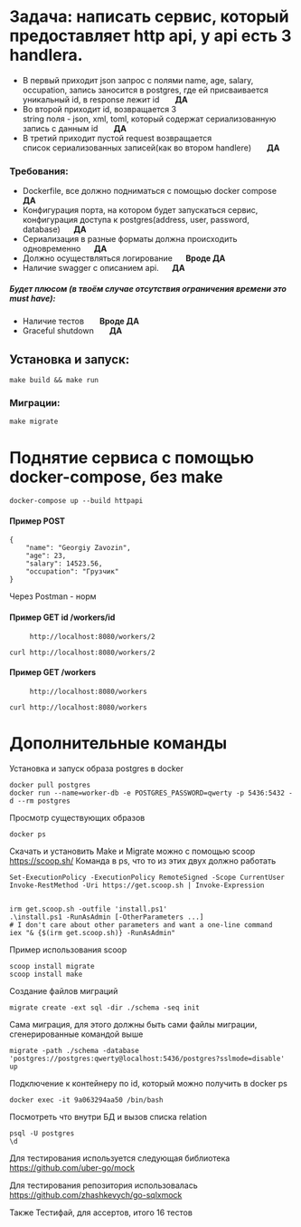 # Задача: написать сервис, который предоставляет http api, у api есть 3 handlera.
-  В первый приходит json запрос с полями name, age, salary,         
     occupation, запись заносится в postgres, где ей присваивается уникальный id, 
     в response лежит id&nbsp;&nbsp;&nbsp;&nbsp;&nbsp;&nbsp; **ДА**
- Во второй приходит id, возвращается 3                              
     string поля - json, xml, toml, 
     который содержат сериализованную запись с данным id&nbsp;&nbsp;&nbsp;&nbsp;&nbsp;&nbsp; **ДА**
- В третий приходит пустой request возвращается                      
     список сериализованных записей(как во втором handlere)&nbsp;&nbsp;&nbsp;&nbsp;&nbsp;&nbsp; **ДА**

### Требования: 
- Dockerfile, все должно подниматься с помощью docker compose&nbsp;&nbsp;&nbsp;&nbsp;&nbsp;&nbsp; **ДА**
- Конфигурация порта, на котором будет запускаться сервис, 
  конфигурация доступа к postgres(address, user, password, database)&nbsp;&nbsp;&nbsp;&nbsp;&nbsp;&nbsp;**ДА**
-  Сериализация в разные форматы должна происходить одновременно&nbsp;&nbsp;&nbsp;&nbsp;&nbsp;&nbsp;**ДА**
-  Должно осуществляться логирование&nbsp;&nbsp;&nbsp;&nbsp;&nbsp;&nbsp;**Вроде ДА**
-  Наличие swagger с описанием api.&nbsp;&nbsp;&nbsp;&nbsp;&nbsp;&nbsp;**ДА**
##### Будет плюсом (в твоём случае отсутствия ограничения времени это must have):
- Наличие тестов &nbsp;&nbsp;&nbsp;&nbsp;&nbsp;&nbsp;**Вроде ДА**
- Graceful shutdown  &nbsp;&nbsp;&nbsp;&nbsp;&nbsp;&nbsp;**ДА**




## Установка и запуск: 
```
make build && make run
```
### Миграции: 
```
make migrate
```

# Поднятие сервиса с помощью docker-compose, без make
```
docker-compose up --build httpapi
```
#### Пример POST
```
{
    "name": "Georgiy Zavozin", 
    "age": 23, 
    "salary": 14523.56, 
    "occupation": "Грузчик"
}
```
Через Postman - норм


#### Пример GET id   /workers/id
```
     http://localhost:8080/workers/2

curl http://localhost:8080/workers/2
```
#### Пример GET  /workers
```
     http://localhost:8080/workers

curl http://localhost:8080/workers
```

# Дополнительные команды
Установка и запуск образа postgres в docker
```
docker pull postgres
docker run --name=worker-db -e POSTGRES_PASSWORD=qwerty -p 5436:5432 -d --rm postgres
```
Просмотр существующих образов
```
docker ps
```
Скачать и установить Make и Migrate можно с помощью scoop https://scoop.sh/ Команда в ps, что то из этих двух должно работать
```
Set-ExecutionPolicy -ExecutionPolicy RemoteSigned -Scope CurrentUser
Invoke-RestMethod -Uri https://get.scoop.sh | Invoke-Expression


irm get.scoop.sh -outfile 'install.ps1'
.\install.ps1 -RunAsAdmin [-OtherParameters ...]
# I don't care about other parameters and want a one-line command
iex "& {$(irm get.scoop.sh)} -RunAsAdmin"
```
Пример использования scoop
```
scoop install migrate
scoop install make
```
Создание файлов миграций
```
migrate create -ext sql -dir ./schema -seq init
```
Сама миграция, для этого должны быть сами файлы миграции, сгенерированные командой выше
```
migrate -path ./schema -database 'postgres://postgres:qwerty@localhost:5436/postgres?sslmode=disable' up
```
Подключение к контейнеру по id, который можно получить в docker ps
```
docker exec -it 9a063294aa50 /bin/bash
```
Посмотреть что внутри БД и вызов списка relation
```
psql -U postgres
\d
```


Для тестирования используется следующая библиотека 
https://github.com/uber-go/mock

Для тестирования репозитория использовалась 
https://github.com/zhashkevych/go-sqlxmock

Также Тестифай, для ассертов, итого 16 тестов
